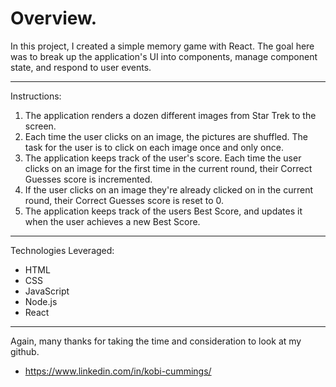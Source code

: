 # Overview.

In this project, I created a simple memory game with React. The goal here was to break up the application's UI into components, manage component state, and respond to user events.

-------------------------------------------------------------------------------

Instructions:

1. The application renders a dozen different images from Star Trek to the screen.
2. Each time the user clicks on an image, the pictures are shuffled. The task for the user is to click on each image once and only once.
3. The application keeps track of the user's score. Each time the user clicks on an image for the first time in the current round, their Correct Guesses score is incremented.
4. If the user clicks on an image they're already clicked on in the current round, their Correct Guesses score is reset to 0.
5. The application keeps track of the users Best Score, and updates it when the user achieves a new Best Score.

-------------------------------------------------------------------------------

Technologies Leveraged:

* HTML
* CSS
* JavaScript
* Node.js
* React

-------------------------------------------------------------------------------

Again, many thanks for taking the time and consideration to look at my github. 

* https://www.linkedin.com/in/kobi-cummings/
